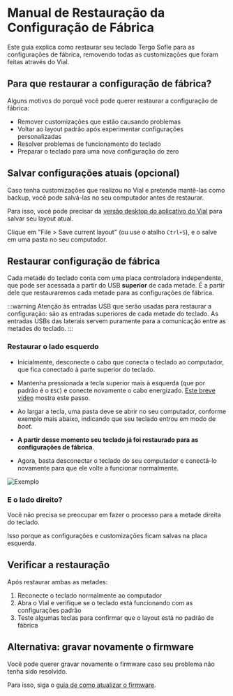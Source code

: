# Manual de Restauração da Configuração de Fábrica

Este guia explica como restaurar seu teclado Tergo Sofle para as configurações de fábrica, removendo todas as customizações que foram feitas através do Vial.

## Para que restaurar a configuração de fábrica?

Alguns motivos do porquê você pode querer restaurar a configuração de fábrica:

- Remover customizações que estão causando problemas
- Voltar ao layout padrão após experimentar configurações personalizadas
- Resolver problemas de funcionamento do teclado
- Preparar o teclado para uma nova configuração do zero

## Salvar configurações atuais (opcional)

Caso tenha customizações que realizou no Vial e pretende mantê-las como backup, você pode salvá-las no seu computador antes de restaurar.

Para isso, você pode precisar da [versão desktop do aplicativo do Vial](https://get.vial.today/download/) para salvar seu layout atual.

Clique em "File > Save current layout" (ou use o atalho `Ctrl+S`), e o salve em uma pasta no seu computador.

## Restaurar configuração de fábrica

Cada metade do teclado conta com uma placa controladora independente, que pode ser acessada a partir do USB **superior** de cada metade. É a partir dele que restauraremos cada metade para as configurações de fábrica.

:::warning
Atenção às entradas USB que serão usadas para restaurar a configuração: são as entradas superiores de cada metade do teclado.
As entradas USBs das laterais servem puramente para a comunicação entre as metades do teclado.
:::

### Restaurar o lado esquerdo

- Inicialmente, desconecte o cabo que conecta o teclado ao computador, que fica conectado à parte superior do teclado.

- Mantenha pressionada a tecla superior mais à esquerda (que por padrão é o `ESC`) e conecte novamente o cabo energizado. [Este breve vídeo](https://www.youtube.com/watch?v=cs2bDVUJNUQ) mostra este passo.

- Ao largar a tecla, uma pasta deve se abrir no seu computador, conforme exemplo mais abaixo, indicando que seu teclado entrou em modo de _boot_.

- **A partir desse momento seu teclado já foi restaurado para as configurações de fábrica**.

- Agora, basta desconectar o teclado do seu computador e conectá-lo novamente para que ele volte a funcionar normalmente.

<img src="/Tergo-Sofle-Documentation/img/exemplo_modo_boot.png" alt="Exemplo"  />

### E o lado direito?

Você não precisa se preocupar em fazer o processo para a metade direita do teclado.

Isso porque as configurações e customizações ficam salvas na placa esquerda.

## Verificar a restauração

Após restaurar ambas as metades:

1. Reconecte o teclado normalmente ao computador
2. Abra o Vial e verifique se o teclado está funcionando com as configurações padrão
3. Teste algumas teclas para confirmar que o layout está no padrão de fábrica

## Alternativa: gravar novamente o firmware

Você pode querer gravar novamente o firmware caso seu problema não tenha sido resolvido.

Para isso, siga o [guia de como atualizar o firmware](./COMO_ATUALIZAR_FIRMWARE.md).
